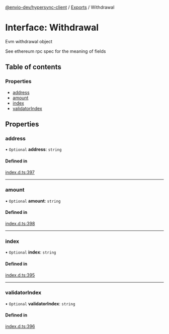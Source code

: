 [@envio-dev/hypersync-client](../README.md) / [Exports](../modules.md) / Withdrawal

# Interface: Withdrawal

Evm withdrawal object

See ethereum rpc spec for the meaning of fields

## Table of contents

### Properties

- [address](Withdrawal.md#address)
- [amount](Withdrawal.md#amount)
- [index](Withdrawal.md#index)
- [validatorIndex](Withdrawal.md#validatorindex)

## Properties

### address

• `Optional` **address**: `string`

#### Defined in

[index.d.ts:397](https://github.com/Float-Capital/hypersync-client-node/blob/4ee0d9475a267b3a97cbbd6004114b9ba5d98295/index.d.ts#L397)

___

### amount

• `Optional` **amount**: `string`

#### Defined in

[index.d.ts:398](https://github.com/Float-Capital/hypersync-client-node/blob/4ee0d9475a267b3a97cbbd6004114b9ba5d98295/index.d.ts#L398)

___

### index

• `Optional` **index**: `string`

#### Defined in

[index.d.ts:395](https://github.com/Float-Capital/hypersync-client-node/blob/4ee0d9475a267b3a97cbbd6004114b9ba5d98295/index.d.ts#L395)

___

### validatorIndex

• `Optional` **validatorIndex**: `string`

#### Defined in

[index.d.ts:396](https://github.com/Float-Capital/hypersync-client-node/blob/4ee0d9475a267b3a97cbbd6004114b9ba5d98295/index.d.ts#L396)
